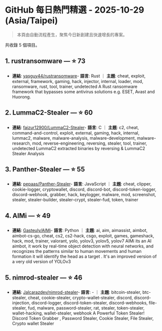 # GitHub 每日熱門精選 - 2025-10-29 (Asia/Taipei)

> 本頁由自動流程產生，聚焦今日新創建且快速增長的專案。

共收錄 5 個項目。

## 1. rustransomware — ⭐ 73

- **連結**: [yasguy44/rustransomware](https://github.com/yasguy44/rustransomware)- **語言**: Rust ｜ **主題**: cheat, exploit, external, framework, gaming, hack, injector, internal, loader, mod, ransomware, rust, tool, trainer, undetected
A Rust ransomware framework that bypasses some antivirus solutions e.g. ESET, Avast and Huorong.

## 2. LummaC2-Stealer — ⭐ 60

- **連結**: [faizur12900/LummaC2-Stealer](https://github.com/faizur12900/LummaC2-Stealer)- **語言**: C ｜ **主題**: c2, cheat, command-and-control, exploit, external, gaming, hack, internal, lummac2, malware, malware-analysis, malware-development, malware-research, mod, reverse-engineering, reversing, stealer, tool, trainer, undetected
LummaC2 extracted binaries by reversing & LummaC2 Stealer Analysis

## 3. Panther-Stealer — ⭐ 55

- **連結**: [pepaas/Panther-Stealer](https://github.com/pepaas/Panther-Stealer)- **語言**: JavaScript ｜ **主題**: cheat, clipper, cookie-logger, cryptowallet, discord, discord-bot, discord-token-logger, discord-webhook, grabber, hack, keylogger, malware, mod, screenshot, stealer, stealer-builder, stealer-crypt, stealer-fud, token, trainer


## 4. AIMi — ⭐ 49

- **連結**: [Gasteuly/AIMi](https://github.com/Gasteuly/AIMi)- **語言**: Python ｜ **主題**: ai, aim, aimassist, aimbot, aimbot-cs-go, cheat, cs2, cs2-hack, csgo, exploit, games, gameshack, hack, mod, trainer, valorant, yolo, yolov3, yolov5, yolov7
AIMi its an AI aimbot, it work by real-time object detection with neural networks, and recognizes the patterns similar to human movements and human formation it will identify the head as a target . It's an improved version of a very old version of YOLOv3

## 5. nimrod-stealer — ⭐ 46

- **連結**: [Jalcarazdev/nimrod-stealer](https://github.com/Jalcarazdev/nimrod-stealer)- **語言**: - ｜ **主題**: bitcoin-stealer, btc-stealer, cheat, cookie-stealer, crypto-wallet-stealer, discord, discord-injection, discord-logger, discord-token-stealer, discord-webhooks, file-stealer, fud, malware, password-stealer, rat, stealer, token-stealer, wallet-hacking, wallet-stealer, webhook
A Powerful Token Stealer! Discord Token Grabber , Password Stealer, Cookie Stealer, File Stealer, Crypto wallet Stealer


